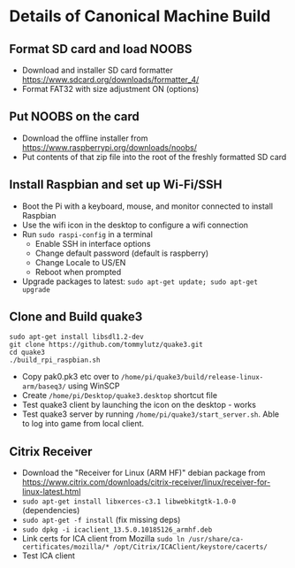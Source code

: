 # Details of Canonical Machine Build

## Format SD card and load NOOBS
  * Download and installer SD card formatter https://www.sdcard.org/downloads/formatter_4/
  * Format FAT32 with size adjustment ON (options)
## Put NOOBS on the card
  * Download the offline installer from https://www.raspberrypi.org/downloads/noobs/
  * Put contents of that zip file into the root of the freshly formatted SD card
## Install Raspbian and set up Wi-Fi/SSH
  * Boot the Pi with a keyboard, mouse, and monitor connected to install Raspbian
  * Use the wifi icon in the desktop to configure a wifi connection
  * Run ```sudo raspi-config``` in a terminal
    * Enable SSH in interface options
    * Change default password (default is raspberry)
    * Change Locale to US/EN
    * Reboot when prompted
  * Upgrade packages to latest: ```sudo apt-get update; sudo apt-get upgrade```
## Clone and Build quake3
```
sudo apt-get install libsdl1.2-dev
git clone https://github.com/tommylutz/quake3.git
cd quake3
./build_rpi_raspbian.sh
```
* Copy pak0.pk3 etc over to ```/home/pi/quake3/build/release-linux-arm/baseq3/``` using WinSCP
* Create ```/home/pi/Desktop/quake3.desktop``` shortcut file
* Test quake3 client by launching the icon on the desktop - works
* Test quake3 server by running ```/home/pi/quake3/start_server.sh```. Able to log into game from local client.
## Citrix Receiver
* Download the "Receiver for Linux (ARM HF)" debian package from https://www.citrix.com/downloads/citrix-receiver/linux/receiver-for-linux-latest.html
* ```sudo apt-get install libxerces-c3.1 libwebkitgtk-1.0-0``` (dependencies)
* ```sudo apt-get -f install``` (fix missing deps)
* ```sudo dpkg -i icaclient_13.5.0.10185126_armhf.deb```
* Link certs for ICA client from Mozilla ```sudo ln /usr/share/ca-certificates/mozilla/* /opt/Citrix/ICAClient/keystore/cacerts/```
* Test ICA client
